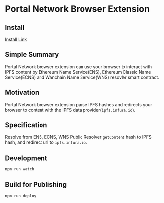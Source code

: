 # Portal Network Browser Extension

## Install

[Install Link](https://chrome.google.com/webstore/detail/portal-network/apcnffelpkinnpoapmokieojaffmcpmf)

## Simple Summary
Portal Network browser extension can use your browser to interact with IPFS content by Ethereum Name Service(ENS), Ethereum Classic Name Service(ECNS) and Wanchain Name Service(WNS) resovler smart contract.
  
## Motivation
Portal Network browser extension parse IPFS hashes and redirects your browser to content with the IPFS data provider(`ipfs.infura.io`).

## Specification
Resolve from ENS, ECNS, WNS Public Resolver `getContent` hash to IPFS hash, and redirect url to `ipfs.infura.io`.

## Development 
```
npm run watch
```

## Build for Publishing
```
npm run deploy
```
